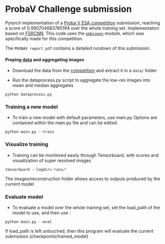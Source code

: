 # ProbaV Challenge submission

Pytorch implementation of a [Proba V ESA competition](https://kelvins.esa.int/proba-v-super-resolution/home/) submission, reaching a score of 0.990704683785194 over the whole training set. 
Implementation based on [FSRCNN](https://arxiv.org/pdf/1608.00367.pdf). 
This code uses the [`embiggen`](https://github.com/lfsimoes/probav) module, which was specifically made for this competition.

The `PROBAV report.pdf` contains a detailed rundown of this submission.


#### Preping [data](https://kelvins.esa.int/proba-v-super-resolution/data/) and aggregating images

- Download the data from the [competition](https://kelvins.esa.int/proba-v-super-resolution/home/) and extract it in a `data/` folder

- Run the dataprocess.py script to aggregate the low-res images into mean and median aggregates

```  
python dataprocess.py
```  

### Training a new model

- To train a new model with default parameters, use main.py
  Options are contained within the main.py file and can be edited

```  
python main.py --train
```  

### Visualize training

- Training can be monitored easily through Tensorboard, with scores and visualization of super resolved images

```
tensorboard --logdir='runs/'
```  

The images/reconstruction folder allows access to outputs produced by the current model

### Evaluate model

- To evaluate a model over the whole training set, set the load_path of the model to use, and then use :

```  
python main.py --eval
```  

If load_path is left untouched, then this program will evaluate the current submission (checkpoints/trained_model)
